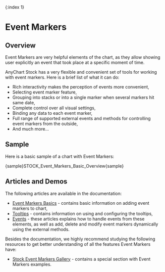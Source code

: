 {:index 1}

# Event Markers

## Overview

Event Markers are very helpful elements of the chart, as they allow showing user explicitly an event that took place at a specific moment of time.

AnyChart Stock has a very flexible and convenient set of tools for working with event markers. Here is a brief list of what it can do:

- Rich interactivity makes the perception of events more convenient,
- Selecting event marker feature,
- Grouping into stacks or into a single marker when several markers hit same date,
- Complete control over all visual settings,
- Binding any data to each event marker,
- Full range of supported external events and methods for controlling event markers from the outside,
- And much more...

## Sample

Here is a basic sample of a chart with Event Markers:

{sample}STOCK\_Event\_Markers\_Basic\_Overview{sample}

## Articles and Demos

The following articles are available in the documentation:

- [Event Markers Basics](Basics) - contains basic information on adding event markers to chart,
- [Tooltips](Tooltips) - contains information on using and configuring the tooltips,
- [Events](Events) - these articles explains how to handle events from these elements, as well as add, delete and modify event markers dynamically using the external methods.

Besides the documentation, we highly recommend studying the following resources to get better understanding of all the features Event Markers have:

- [Stock Event Markers Gallery](https://www.anychart.com/products/anystock/gallery/Stock_Event_Markers/) - contains a special section with Event Markers examples.